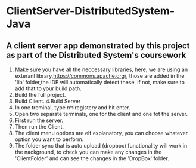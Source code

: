 # ClientServer-DistributedSystem-Java
## A client server app demonstrated by this project as part of the Distributed System's coursework

1. Make sure you have all the neccessary libraries, here, we are using an exteranl library,https://commons.apache.org/, those are added in the 'lib' folder,the IDE will automatically detect these, if not, make sure to add that to your build path.
2. Build the full project.
3. Build Client.
4.Build Server
5. In one treminal, type rmiregistery and hit enter.
6. Open two separate terminals, one for the client and one fot the server.
7. First run the server.
8. Then run the Client.
9. The client menu options are elf explanatory, you can choose whatever option you want to perform.
10. The folder sync that is auto upload (dropbox) functionality will work in the nackground, to check you can make any changes in the 'ClientFolder' and can see the changes in the 'DropBox' folder.
